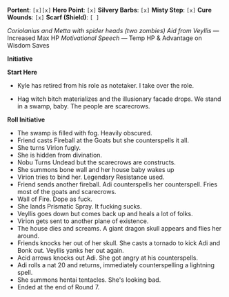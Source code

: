 **Portent**: `[x][x]`
**Hero Point**: `[x]`
**Silvery Barbs**: `[x]`
**Misty Step**: `[x]`
**Cure Wounds**: `[x]`
**Scarf (Shield)**: `[ ]`

*Coriolanius and Metta with spider heads (two zombies)*
*Aid from Veyllis* — Increased Max HP
*Motivational Speech* — Temp HP & Advantage on Wisdom Saves

**Initiative**

**Start Here**
- Kyle has retired from his role as notetaker. I take over the role.

- Hag witch bitch materializes and the illusionary facade drops. We stand in a swamp, baby. The people are scarecrows.

**Roll Initiative**
- The swamp is filled with fog. Heavily obscured.
- Friend casts Fireball at the Goats but she counterspells it all.
- She turns Virion fugly.
- She is hidden from divination.
- Nobu Turns Undead but the scarecrows are constructs.
- She summons bone wall and her house baby wakes up
- Virion tries to bind her. Legendary Resistance used.
- Friend sends another fireball. Adi counterspells her counterspell. Fries most of the goats and scarecrows.
- Wall of Fire. Dope as fuck.
- She lands Prismatic Spray. It fucking sucks.
- Veyllis goes down but comes back up and heals a lot of folks.
- Virion gets sent to another plane of existence.
- The house dies and screams. A giant dragon skull appears and flies her around.
- Friends knocks her out of her skull. She casts a tornado to kick Adi and Bonk out. Veyllis yanks her out again.
- Acid arrows knocks out Adi. She got angry at his counterspells.
- Adi rolls a nat 20 and returns, immediately counterspelling a lightning spell.
- She summons hentai tentacles. She's looking bad.
- Ended at the end of Round 7.